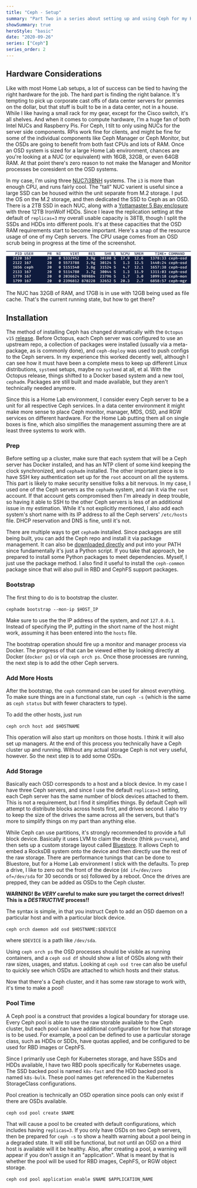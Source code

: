 ```yaml
---
title: "Ceph - Setup"
summary: "Part Two in a series about setting up and using Ceph for my Home Lab environment."
showSummary: true
heroStyle: "basic"
date: "2020-09-26"
series: ["Ceph"]
series_order: 2
---
```


## Hardware Considerations

Like with most Home Lab setups, a lot of success can be tied to having the right hardware for the job. The hard part is finding the right balance. It's tempting to pick up corporate cast offs of data center servers for pennies on the dollar, but that stuff is built to be in a data center, not in a house. While I like having a small rack for my gear, except for the Cisco switch, it's all shelves. And when it comes to compute hardware, I'm a huge fan of both Intel NUCs and Raspberry Pis. For Ceph, I tilt to only using NUCs for the server side components. RPis work fine for clients, and might be fine for some of the individual components like Ceph Manager or Ceph Monitor, but the OSDs are going to benefit from both fast CPUs and lots of RAM. Once an OSD system is sized for a large Home Lab environment, chances are you're looking at a NUC (or equivalent) with 16GB, 32GB, or even 64GB RAM. At that point there's zero reason to not make the Manager and Monitor processes be coresident on the OSD systems. 

In my case, I'm using three [NUC7i3BNH](https://www.intel.com/content/www/us/en/products/boards-kits/nuc/kits/nuc7i3bnh.html) systems. The `i3` is more than enough CPU, and runs fairly cool. The "tall" NUC varient is useful since a large SSD can be housed within the unit separate from M.2 storage. I put the OS on the M.2 storage, and then dedicated the SSD to Ceph as an OSD. There is a 2TB SSD in each NUC, along with a [Yottamaster 5 Bay enclosure](https://amzn.to/32FOiRn) with three 12TB IronWolf HDDs. Since I leave the replication setting at the default of `replicas=3` my overall usable capacity is 38TB, though I split the SSDs and HDDs into different pools. It's at these capacities that the OSD RAM requirements start to become important. Here's a snap of the resource usage of one of my Ceph servers. The CPU usage comes from an OSD scrub being in progress at the time of the screenshot. 

![](ceph_osd_ram_usage.png)

The NUC has 32GB of RAM, and 17GB is in use with 12GB being used as file cache. That's the current running state, but how to get there?



## Installation

The method of installing Ceph has changed dramatically with the `Octopus v15` [release](https://ceph.readthedocs.io/en/latest/releases/octopus/#v15-2-4-octopus). Before Octopus, each Ceph server was configured to use an upstream repo, a collection of packages were installed (usually via a meta-package, as is commonly done), and `ceph-deploy` was used to push configs to the Ceph servers.  In my experience this worked decently well, although I can see how it must have been a complete mess to keep up different Linux distributions, `systemd` setups, maybe no `systemd` at all, et al. With the Octopus release, things shifted to a Docker based system and a new tool, `cephadm`. Packages are still built and made available, but they aren't technically needed anymore.

Since this is a Home Lab environment, I consider every Ceph server to be a unit for all respective Ceph services. In a data center environment it might make more sense to place Ceph monitor, manager, MDS, OSD, and RGW services on different hardware. For the Home Lab putting them all on single boxes is fine, which also simplifies the management assuming there are at least three systems to work with. 

### Prep

Before setting up a cluster, make sure that each system that will be a Ceph server has Docker installed, and has an NTP client of some kind keeping the clock synchronized, and `cephadm` installed. The other important piece is to have SSH key authentication set up for the `root` account on all the systems. This part is likely to make security sensitive folks a bit nervous. In my case, I used one of the Ceph servers as the `cephadm` system, and ran it via the `root` account. If that account gets compromised then I'm already in deep trouble, so having it able to SSH to the other Ceph servers is less of an additional issue in my estimation. While it's not explicitly mentioned, I also add each system's short name with its IP address to all the Ceph servers' `/etc/hosts` file. DHCP reservation and DNS is fine, until it's not. 

There are multiple ways to get `cephadm` installed. Since packages are still being built, you can add the Ceph repo and install it via package management. It can also be [downloaded directly](https://github.com/ceph/ceph/tree/master/src/cephadm) and put into your PATH since fundamentally it's just a Python script. If you take that approach, be prepared to install some Python packages to meet dependencies. Myself, I just use the package method. I also find it useful to install the `ceph-common` package since that will also pull in RBD and CephFS support packages. 

### Bootstrap

The first thing to do is to bootstrap the cluster.

`cephadm bootstrap --mon-ip $HOST_IP`

Make sure to use the the IP address of the system, and _not_ `127.0.0.1`. Instead of specifying the IP, putting in the short name of the host might work, assuming it has been entered into the `hosts` file. 

The bootstrap operation should fire up a monitor and manager process via Docker. The progress of that can be viewed either by looking directly at Docker (`docker ps`) or via `ceph orch ps`. Once those processes are running, the next step is to add the other Ceph servers. 

### Add More Hosts

After the bootstrap, the `ceph` command can be used for almost everything. To make sure things are in a functional state, run `ceph -s` (which is the same as `ceph status` but with fewer characters to type). 

To add the other hosts, just run 

`ceph orch host add $HOSTNAME`

This operation will also start up monitors on those hosts. I think it will also set up managers. At the end of this process you technically have a Ceph cluster up and running. Without any actual storage Ceph is not very useful, however. So the next step is to add some OSDs.

### Add Storage

Basically each OSD corresponds to a host and a block device. In my case I have three Ceph servers, and since I use the default `replicas=3` setting, each Ceph server has the same number of block devices attached to them. This is not a requirement, but I find it simplifies things. By default Ceph will attempt to distribute blocks across hosts first, and drives second. I also try to keep the size of the drives the same across all the servers, but that's more to simplify things on my part than anything else. 

While Ceph can use partitions, it's strongly recommended to provide a full block device. Basically it uses LVM to claim the device (think `pvcreate`), and then sets up a custom storage layout called [Bluestore](https://ceph.io/community/new-luminous-bluestore/). It allows Ceph to embed a RocksDB system onto the device and then directly use the rest of the raw storage. There are performance tunings that can be done to Bluestore, but for a Home Lab environment I stick with the defaults. To prep a drive, I like to zero out the front of the device (`dd if=/dev/zero of=/dev/sda` for 30 seconds or so) followed by a reboot. Once the drives are prepped, they can be added as OSDs to the Ceph cluster. 

**WARNING! Be _VERY_ careful to make sure you target the correct drives!! This is a _DESTRUCTIVE_ process!!**

The syntax is simple, in that you instruct Ceph to add an OSD daemon on a particular host and with a particular block device.

`ceph orch daemon add osd $HOSTNAME:$DEVICE`

where `$DEVICE` is a path like `/dev/sda`. 

Using `ceph orch ps` the OSD processes should be visible as running containers, and a `ceph osd df` should show a list of OSDs along with their raw sizes, usages, and status. Looking at `ceph osd tree` can also be useful to quickly see which OSDs are attached to which hosts and their status. 

Now that there's a Ceph cluster, and it has some raw storage to work with, it's time to make a pool!

### Pool Time

A Ceph pool is a construct that provides a logical boundary for storage use. Every Ceph pool is able to use the raw storable available to the Ceph cluster, but each pool can have additional configuration for how that storage is to be used. For example, a pool can be defined to use a particular storage class, such as HDDs or SDDs, have quotas applied, and be configured to be used for RBD images or CephFS. 

Since I primarily use Ceph for Kubernetes storage, and have SSDs and HDDs available, I have two RBD pools specifically for Kubernetes usage. The SSD backed pool is named `k8s-fast` and the HDD backed pool is named `k8s-bulk`. These pool names get referenced in the Kubernetes StorageClass configurations.

Pool creation is technically an OSD operation since pools can only exist if there are OSDs available. 

`ceph osd pool create $NAME`

That will cause a pool to be created with default configurations, which includes having `replicas=3`. If you only have OSDs on two Ceph servers, then be prepared for `ceph -s` to show a health warning about a pool being in a degraded state. It will still be functional, but not until an OSD on a third host is available will it be healthy. Also, after creating a pool, a warning will appear if you don't assign it an "application". What is meant by that is whether the pool will be used for RBD images, CephFS, or RGW object storage. 

`ceph osd pool application enable $NAME $APPLICATION_NAME`





 



